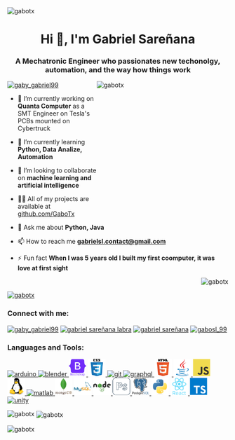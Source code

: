 <p><img align="center" height="150" width="1200" src="https://media.tenor.com/9vRAkntogEMAAAAd/background.gif" alt="gabotx" /></p>


<h1 align="center">Hi 👋, I'm Gabriel Sareñana</h1>
<h3 align="center">A Mechatronic Engineer who passionates new techonolgy, automation, and the way how things work</h3>
<p><img align="right" height="300" width="300" src="https://cdn.dribbble.com/users/1162077/screenshots/3848914/programmer.gif" alt="gabotx" /></p>

<p align="left"> <a href="https://twitter.com/gaby_gabriel99" target="blank"><img src="https://img.shields.io/twitter/follow/gaby_gabriel99?logo=twitter&style=for-the-badge" alt="gaby_gabriel99" /></a> </p>

- 🔭 I’m currently working on **Quanta Computer** as a SMT Engineer on Tesla's PCBs mounted on Cybertruck 

- 🌱 I’m currently learning **Python, Data Analize, Automation**

- 👯 I’m looking to collaborate on **machine learning and artificial intelligence**

- 👨‍💻 All of my projects are available at [github.com/GaboTx](github.com/GaboTx)

- 💬 Ask me about **Python, Java**

- 📫 How to reach me **gabrielsl.contact@gmail.com**

- ⚡ Fun fact **When I was 5 years old I built my first coomputer, it was love at first sight**


<p align="right"> <img src="https://komarev.com/ghpvc/?username=gabotx&label=Profile%20views&color=0e75b6&style=flat" alt="gabotx" /> </p>

<p align="left"> <a href="https://github.com/ryo-ma/github-profile-trophy"><img src="https://github-profile-trophy.vercel.app/?username=gabotx" alt="gabotx" /></a> </p>

<h3 align="left">Connect with me:</h3>
<p align="left">
<a href="https://twitter.com/gaby_gabriel99" target="blank"><img align="center" src="https://raw.githubusercontent.com/rahuldkjain/github-profile-readme-generator/master/src/images/icons/Social/twitter.svg" alt="gaby_gabriel99" height="30" width="40" /></a>
<a href="https://linkedin.com/in/gabriel sareñana labra" target="blank"><img align="center" src="https://raw.githubusercontent.com/rahuldkjain/github-profile-readme-generator/master/src/images/icons/Social/linked-in-alt.svg" alt="gabriel sareñana labra" height="30" width="40" /></a>
<a href="https://fb.com/gabriel sareñana" target="blank"><img align="center" src="https://raw.githubusercontent.com/rahuldkjain/github-profile-readme-generator/master/src/images/icons/Social/facebook.svg" alt="gabriel sareñana" height="30" width="40" /></a>
<a href="https://instagram.com/gabosl_99" target="blank"><img align="center" src="https://raw.githubusercontent.com/rahuldkjain/github-profile-readme-generator/master/src/images/icons/Social/instagram.svg" alt="gabosl_99" height="30" width="40" /></a>
</p>

<h3 align="left">Languages and Tools:</h3>
<p align="left"> <a href="https://www.arduino.cc/" target="_blank" rel="noreferrer"> <img src="https://cdn.worldvectorlogo.com/logos/arduino-1.svg" alt="arduino" width="40" height="40"/> </a> <a href="https://www.blender.org/" target="_blank" rel="noreferrer"> <img src="https://download.blender.org/branding/community/blender_community_badge_white.svg" alt="blender" width="40" height="40"/> </a> <a href="https://getbootstrap.com" target="_blank" rel="noreferrer"> <img src="https://raw.githubusercontent.com/devicons/devicon/master/icons/bootstrap/bootstrap-plain-wordmark.svg" alt="bootstrap" width="40" height="40"/> </a> <a href="https://www.w3schools.com/css/" target="_blank" rel="noreferrer"> <img src="https://raw.githubusercontent.com/devicons/devicon/master/icons/css3/css3-original-wordmark.svg" alt="css3" width="40" height="40"/> </a> <a href="https://git-scm.com/" target="_blank" rel="noreferrer"> <img src="https://www.vectorlogo.zone/logos/git-scm/git-scm-icon.svg" alt="git" width="40" height="40"/> </a> <a href="https://graphql.org" target="_blank" rel="noreferrer"> <img src="https://www.vectorlogo.zone/logos/graphql/graphql-icon.svg" alt="graphql" width="40" height="40"/> </a> <a href="https://www.w3.org/html/" target="_blank" rel="noreferrer"> <img src="https://raw.githubusercontent.com/devicons/devicon/master/icons/html5/html5-original-wordmark.svg" alt="html5" width="40" height="40"/> </a> <a href="https://www.java.com" target="_blank" rel="noreferrer"> <img src="https://raw.githubusercontent.com/devicons/devicon/master/icons/java/java-original.svg" alt="java" width="40" height="40"/> </a> <a href="https://developer.mozilla.org/en-US/docs/Web/JavaScript" target="_blank" rel="noreferrer"> <img src="https://raw.githubusercontent.com/devicons/devicon/master/icons/javascript/javascript-original.svg" alt="javascript" width="40" height="40"/> </a> <a href="https://www.linux.org/" target="_blank" rel="noreferrer"> <img src="https://raw.githubusercontent.com/devicons/devicon/master/icons/linux/linux-original.svg" alt="linux" width="40" height="40"/> </a> <a href="https://www.mathworks.com/" target="_blank" rel="noreferrer"> <img src="https://upload.wikimedia.org/wikipedia/commons/2/21/Matlab_Logo.png" alt="matlab" width="40" height="40"/> </a> <a href="https://www.mongodb.com/" target="_blank" rel="noreferrer"> <img src="https://raw.githubusercontent.com/devicons/devicon/master/icons/mongodb/mongodb-original-wordmark.svg" alt="mongodb" width="40" height="40"/> </a> <a href="https://www.mysql.com/" target="_blank" rel="noreferrer"> <img src="https://raw.githubusercontent.com/devicons/devicon/master/icons/mysql/mysql-original-wordmark.svg" alt="mysql" width="40" height="40"/> </a> <a href="https://nodejs.org" target="_blank" rel="noreferrer"> <img src="https://raw.githubusercontent.com/devicons/devicon/master/icons/nodejs/nodejs-original-wordmark.svg" alt="nodejs" width="40" height="40"/> </a> <a href="https://www.photoshop.com/en" target="_blank" rel="noreferrer"> <img src="https://raw.githubusercontent.com/devicons/devicon/master/icons/photoshop/photoshop-line.svg" alt="photoshop" width="40" height="40"/> </a> <a href="https://www.postgresql.org" target="_blank" rel="noreferrer"> <img src="https://raw.githubusercontent.com/devicons/devicon/master/icons/postgresql/postgresql-original-wordmark.svg" alt="postgresql" width="40" height="40"/> </a> <a href="https://www.python.org" target="_blank" rel="noreferrer"> <img src="https://raw.githubusercontent.com/devicons/devicon/master/icons/python/python-original.svg" alt="python" width="40" height="40"/> </a> <a href="https://reactjs.org/" target="_blank" rel="noreferrer"> <img src="https://raw.githubusercontent.com/devicons/devicon/master/icons/react/react-original-wordmark.svg" alt="react" width="40" height="40"/> </a> <a href="https://www.typescriptlang.org/" target="_blank" rel="noreferrer"> <img src="https://raw.githubusercontent.com/devicons/devicon/master/icons/typescript/typescript-original.svg" alt="typescript" width="40" height="40"/> </a> <a href="https://unity.com/" target="_blank" rel="noreferrer"> <img src="https://www.vectorlogo.zone/logos/unity3d/unity3d-icon.svg" alt="unity" width="40" height="40"/> </a> </p>

<p><img align="left" src="https://github-readme-stats.vercel.app/api/top-langs?username=gabotx&show_icons=true&locale=en&layout=compact" alt="gabotx" /></p>

<p>&nbsp;<img align="center" src="https://github-readme-stats.vercel.app/api?username=gabotx&show_icons=true&locale=en" alt="gabotx" /></p>

<p><img align="center" src="https://github-readme-streak-stats.herokuapp.com/?user=gabotx&" alt="gabotx" /></p>
